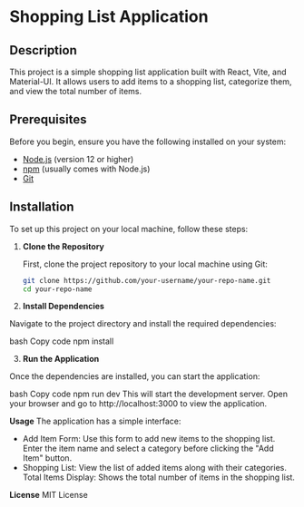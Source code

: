 # Shopping List Application

## Description

This project is a simple shopping list application built with React, Vite, and Material-UI. It allows users to add items to a shopping list, categorize them, and view the total number of items.

## Prerequisites

Before you begin, ensure you have the following installed on your system:

- [Node.js](https://nodejs.org/en/) (version 12 or higher)
- [npm](https://www.npmjs.com/) (usually comes with Node.js)
- [Git](https://git-scm.com/)

## Installation

To set up this project on your local machine, follow these steps:

1. **Clone the Repository**

   First, clone the project repository to your local machine using Git:

   ```bash
   git clone https://github.com/your-username/your-repo-name.git
   cd your-repo-name
   ```

2. **Install Dependencies**

Navigate to the project directory and install the required dependencies:

bash
Copy code
npm install

3. **Run the Application**

Once the dependencies are installed, you can start the application:

bash
Copy code
npm run dev
This will start the development server. Open your browser and go to http://localhost:3000 to view the application.

**Usage**
The application has a simple interface:

- Add Item Form: Use this form to add new items to the shopping list. Enter the item name and select a category before clicking the "Add Item" button.
- Shopping List: View the list of added items along with their categories.
Total Items Display: Shows the total number of items in the shopping list.

**License**
MIT License
